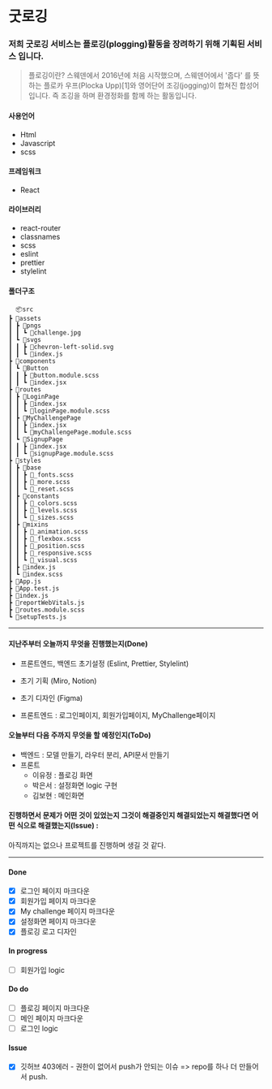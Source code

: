 # 굿로깅
### 저희 굿로깅 서비스는 플로깅(plogging)활동을 장려하기 위해 기획된 서비스 입니다.  
> 플로깅이란?
스웨덴에서 2016년에 처음 시작했으며, 스웨덴어에서 '줍다' 를 뜻하는 플로카 우프(Plocka Upp)[1]와 영어단어 조깅(jogging)이 합쳐진 합성어입니다.
즉 조깅을 하며 환경정화를 함께 하는 활동입니다.


#### 사용언어
- Html
- Javascript
- scss

#### 프레임워크
- React

#### 라이브러리
- react-router
- classnames
- scss
- eslint
- prettier
- stylelint

#### 폴더구조
      📦src
    ┣ 📂assets
    ┃ ┣ 📂pngs
    ┃ ┃ ┗ 📜challenge.jpg
    ┃ ┗ 📂svgs
    ┃ ┃ ┣ 📜chevron-left-solid.svg
    ┃ ┃ ┗ 📜index.js
    ┣ 📂components
    ┃ ┗ 📂Button
    ┃ ┃ ┣ 📜button.module.scss
    ┃ ┃ ┗ 📜index.jsx
    ┣ 📂routes
    ┃ ┣ 📂LoginPage
    ┃ ┃ ┣ 📜index.jsx
    ┃ ┃ ┗ 📜loginPage.module.scss
    ┃ ┣ 📂MyChallengePage
    ┃ ┃ ┣ 📜index.jsx
    ┃ ┃ ┗ 📜myChallengePage.module.scss
    ┃ ┗ 📂SignupPage
    ┃ ┃ ┣ 📜index.jsx
    ┃ ┃ ┗ 📜signupPage.module.scss
    ┣ 📂styles
    ┃ ┣ 📂base
    ┃ ┃ ┣ 📜_fonts.scss
    ┃ ┃ ┣ 📜_more.scss
    ┃ ┃ ┗ 📜_reset.scss
    ┃ ┣ 📂constants
    ┃ ┃ ┣ 📜_colors.scss
    ┃ ┃ ┣ 📜_levels.scss
    ┃ ┃ ┗ 📜_sizes.scss
    ┃ ┣ 📂mixins
    ┃ ┃ ┣ 📜_animation.scss
    ┃ ┃ ┣ 📜_flexbox.scss
    ┃ ┃ ┣ 📜_position.scss
    ┃ ┃ ┣ 📜_responsive.scss
    ┃ ┃ ┗ 📜_visual.scss
    ┃ ┣ 📜index.js
    ┃ ┗ 📜index.scss
    ┣ 📜App.js
    ┣ 📜App.test.js
    ┣ 📜index.js
    ┣ 📜reportWebVitals.js
    ┣ 📜routes.module.scss
    ┗ 📜setupTests.js
---

#### 지난주부터 오늘까지 무엇을 진행했는지(Done) 

- 프론트엔드, 백엔드 초기설정 (Eslint, Prettier, Stylelint)
- 초기 기획 (Miro, Notion)
- 초기 디자인 (Figma)

- 프론트엔드 : 로그인페이지, 회원가입페이지, MyChallenge페이지

#### 오늘부터 다음 주까지 무엇을 할 예정인지(ToDo) 
- 백엔드 : 모델 만들기, 라우터 분리, API문서 만들기
- 프론트 
  - 이유정 : 플로깅 화면
  - 박은서 : 설정화면 logic 구현
  - 김보현 : 메인화면

#### 진행하면서 문제가 어떤 것이 있었는지 그것이 해결중인지 해결되었는지 해결했다면 어떤 식으로 해결했는지(Issue) :
아직까지는 없으나 프로젝트를 진행하며 생길 것 같다.

---

#### Done
- [x] 로그인 페이지 마크다운
- [x] 회원가입 페이지 마크다운
- [x] My challenge 페이지 마크다운
- [x] 설정화면 페이지 마크다운
- [x] 플로깅 로고 디자인
#### In progress
- [ ] 회원가입 logic
#### Do do
- [ ] 플로깅 페이지 마크다운
- [ ] 메인 페이지 마크다운
- [ ] 로그인 logic

#### Issue
- [x] 깃허브 403에러 - 권한이 없어서 push가 안되는 이슈 => repo를 하나 더 만들어서 push.